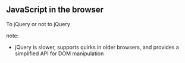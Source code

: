 ##  JavaScript in the browser

To jQuery or not to jQuery

note:
* jQuery is slower, supports quirks in older browsers, and provides a
simplified API for DOM manipulation
